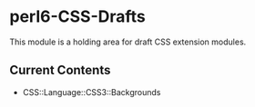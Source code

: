 perl6-CSS-Drafts
================

This module is a holding area for draft CSS extension modules.

Current Contents
----------------
- CSS::Language::CSS3::Backgrounds


